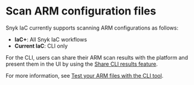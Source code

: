 # Scan ARM configuration files

Snyk IaC currently supports scanning ARM configurations as follows:

* **IaC+**: All Snyk IaC workflows
* **Current IaC**: CLI only

For the CLI, users can share their ARM scan results with the platform and present them in the UI by using the [Share CLI results feature](snyk-cli-for-infrastructure-as-code/share-cli-results-with-the-snyk-web-ui.md).

For more information, see [Test your ARM files with the CLI tool](snyk-cli-for-infrastructure-as-code/test-your-iac-files/test-your-arm-files-with-snyk-cli.md).
